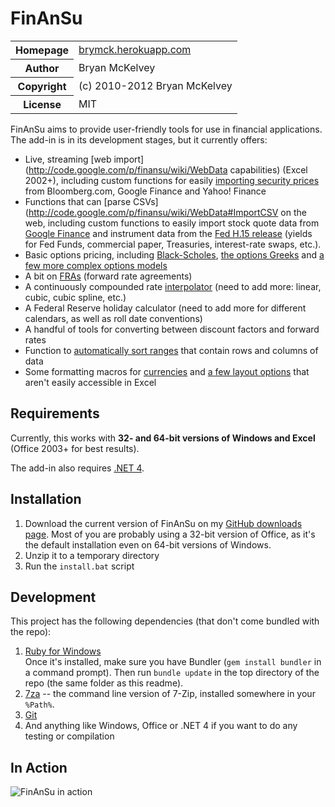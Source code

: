 FinAnSu
=======

<table>
  <tr>
    <th>Homepage</th>
    <td><a href="http://brymck.herokuapp.com">brymck.herokuapp.com</a></td>
  </tr>
  <tr>
    <th>Author</th>
    <td>Bryan McKelvey</td>
  </tr>
  <tr>
    <th>Copyright</th>
    <td>(c) 2010-2012 Bryan McKelvey</td>
  </tr>
  <tr>
    <th>License</th>
    <td>MIT</td>
  </tr>
</table>

FinAnSu aims to provide user-friendly tools for use in financial applications.
The add-in is in its development stages, but it currently offers:

  * Live, streaming [web import](http://code.google.com/p/finansu/wiki/WebData
    capabilities) (Excel 2002+), including custom functions for easily
    [importing security prices](http://code.google.com/p/finansu/wiki/Quotes)
    from Bloomberg.com, Google Finance and Yahoo! Finance
  * Functions that can [parse
    CSVs](http://code.google.com/p/finansu/wiki/WebData#ImportCSV on the web,
    including custom functions to easily import stock quote data from [Google
    Finance](http://code.google.com/p/finansu/wiki/Quotes#GoogleHistory)
    and instrument data from the [Fed H.15
    release](http://code.google.com/p/finansu/wiki/Quotes#H15History) (yields
    for Fed Funds, commercial paper, Treasuries, interest-rate swaps, etc.).
  * Basic options pricing, including
    [Black-Scholes](http://code.google.com/p/finansu/wiki/BlackScholes),
    [the options Greeks](http://code.google.com/p/finansu/wiki/Greeks)
    and [a few more complex options
    models](http://code.google.com/p/finansu/wiki/AmericanBermudan)
  * A bit on [FRAs](http://code.google.com/p/finansu/wiki/FRAs) (forward rate
    agreements)
  * A continuously compounded rate
    [interpolator](http://code.google.com/p/finansu/wiki/Interpolation) (need to
    add more: linear, cubic, cubic spline, etc.)
  * A Federal Reserve holiday calculator (need to add more for different
    calendars, as well as roll date conventions)
  * A handful of tools for converting between discount factors and forward rates
  * Function to [automatically sort
    ranges](http://code.google.com/p/finansu/wiki/Sorting) that contain rows and
    columns of data
  * Some formatting macros for
    [currencies](http://code.google.com/p/finansu/wiki/Currencies) and [a few
    layout options](http://code.google.com/p/finansu/wiki/Layout) that aren't
    easily accessible in Excel

Requirements
------------

Currently, this works with **32- and 64-bit versions of Windows and Excel**
(Office 2003+ for best results).

The add-in also requires [.NET 4](http://www.microsoft.com/net).

Installation
------------

1. Download the current version of FinAnSu on my [GitHub downloads
   page](https://github.com/brymck/finansu/downloads). Most of you are probably
   using a 32-bit version of Office, as it's the default installation even on
   64-bit versions of Windows.
2. Unzip it to a temporary directory
3. Run the `install.bat` script

Development
-----------

This project has the following dependencies (that don't come bundled with the repo):

1. [Ruby for Windows](http://rubyinstaller.org/downloads/)  
   Once it's installed, make sure you have Bundler (`gem install bundler` in a
   command prompt). Then run `bundle update` in the top directory of the repo
   (the same folder as this readme).
2. [7za](http://www.7-zip.org/download.html) -- the command line version of
   7-Zip, installed somewhere in your `%Path%`.
3. [Git](http://help.github.com/set-up-git-redirect)
4. And anything like Windows, Office or .NET 4 if you want to do any testing or
   compilation

In Action
---------

![FinAnSu in action](https://s3.amazonaws.com/finansu/quote.gif)
